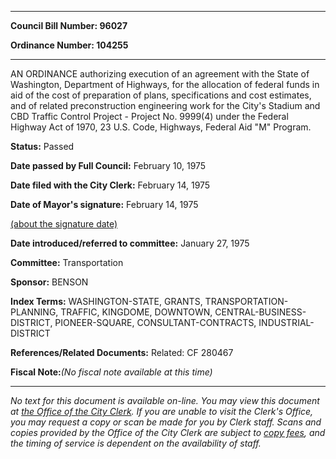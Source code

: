 

********

**Council Bill Number: 96027**
   
**Ordinance Number: 104255**
********

 AN ORDINANCE authorizing execution of an agreement with the State of Washington, Department of Highways, for the allocation of federal funds in aid of the cost of preparation of plans, specifications and cost estimates, and of related preconstruction engineering work for the City's Stadium and CBD Traffic Control Project - Project No. 9999(4) under the Federal Highway Act of 1970, 23 U.S. Code, Highways, Federal Aid "M" Program.

**Status:** Passed
   
**Date passed by Full Council:** February 10, 1975
   
**Date filed with the City Clerk:** February 14, 1975
   
**Date of Mayor's signature:** February 14, 1975
   
[(about the signature date)](/~public/approvaldate.htm)
   
   
   
**Date introduced/referred to committee:** January 27, 1975
   
**Committee:** Transportation
   
**Sponsor:** BENSON
   
   
**Index Terms:** WASHINGTON-STATE, GRANTS, TRANSPORTATION-PLANNING, TRAFFIC, KINGDOME, DOWNTOWN, CENTRAL-BUSINESS-DISTRICT, PIONEER-SQUARE, CONSULTANT-CONTRACTS, INDUSTRIAL-DISTRICT

**References/Related Documents:** Related: CF 280467

**Fiscal Note:**_(No fiscal note available at this time)_
********

_No text for this document is available on-line. You may view this document at [the Office of the City Clerk](http://www.seattle.gov/leg/clerk/contactUs.htm). If you are unable to visit the Clerk's Office, you may request a copy or scan be made for you by Clerk staff. Scans and copies provided by the Office of the City Clerk are subject to [copy fees](http://clerk.seattle.gov/~public/clerkfees.htm), and the timing of service is dependent on the availability of staff._

